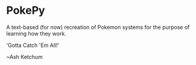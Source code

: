 # PokePy

A text-based (for now) recreation of Pokemon systems for the purpose of learning how they work.

'Gotta Catch 'Em All!'

~Ash Ketchum
